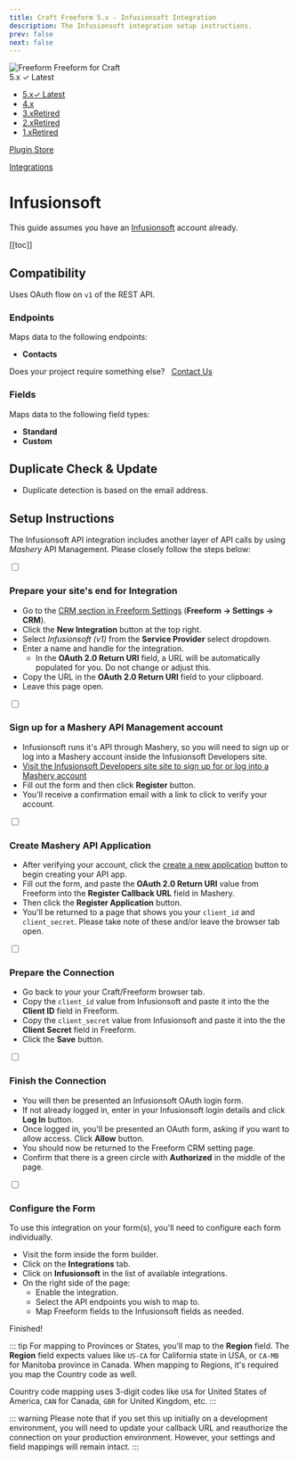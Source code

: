 ```yaml
---
title: Craft Freeform 5.x - Infusionsoft Integration
description: The Infusionsoft integration setup instructions.
prev: false
next: false
---
```


<meta property="og:image" content="https://docs.solspace.com/extras/social/craft/freeform/freeform.png" />

<div id="pr-heading">
    <img src="https://docs.solspace.com/extras/icons/products/freeform-icon.png" alt="Freeform" class="pr-image">
    <span class="pr-name">Freeform</span>
    <span class="pr-category">for Craft</span>
    <div class="pr-v-wrapper">
        <div class="pr-v">
            <span class="pr-v-v">5.x</span>
            <span class="pr-v-type pr-latest">✓ Latest</span>
            <span class="pr-v-arrow arrow down"></span>
        </div>
        <ul class="pr-v-list">
            <li><a href="/craft/freeform/v5/">5.x<span class="pr-v-type pr-latest">✓ Latest</span></a></li>
            <li><a href="/craft/freeform/v4/">4.x</a></li>
            <li><a href="/craft/freeform/v3/">3.x<span class="pr-v-type pr-retired">Retired</span></a></li>
            <li><a href="/craft/freeform/v2/">2.x<span class="pr-v-type pr-retired">Retired</span></a></li>
            <li><a href="/craft/freeform/v1/">1.x<span class="pr-v-type pr-retired">Retired</span></a></li>
        </ul>
    </div>
    <div class="pr-buy">
        <a href="https://plugins.craftcms.com/freeform" class="button button-blue"><span class="external-url">Plugin Store</span></a>
    </div>
</div>

<span class="page-section"><a href="/craft/freeform/v5/integrations/">Integrations</a></span>

# Infusionsoft <Badge type="pro" text="Pro" />

This guide assumes you have an [Infusionsoft](https://keap.com/infusionsoft) account already.


[[toc]]


## Compatibility

Uses OAuth flow on `v1` of the REST API.

### Endpoints
Maps data to the following endpoints:

- **Contacts**

Does your project require something else? &nbsp; <a href="/support/" class="button"><span>Contact Us</span></a>

### Fields
Maps data to the following field types:

- **Standard**
- **Custom**


## Duplicate Check & Update

- Duplicate detection is based on the email address.


## Setup Instructions
The Infusionsoft API integration includes another layer of API calls by using *Mashery* API Management. Please closely follow the steps below:

<div class="step">
<label for="step1"><input type="checkbox" class="step-check" id="step1">

### Prepare your site's end for Integration

</label>

- Go to the [CRM section in Freeform Settings](../configuration/settings/#crm) (**Freeform → Settings → CRM**).
- Click the **New Integration** button at the top right.
- Select *Infusionsoft (v1)* from the **Service Provider** select dropdown.
- Enter a name and handle for the integration.
    - In the **OAuth 2.0 Return URI** field, a URL will be automatically populated for you. Do not change or adjust this.
- Copy the URL in the **OAuth 2.0 Return URI** field to your clipboard.
- Leave this page open.

</div>

<div class="step">
<label for="step2"><input type="checkbox" class="step-check" id="step2">

### Sign up for a Mashery API Management account

</label>

- Infusionsoft runs it's API through Mashery, so you will need to sign up or log into a Mashery account inside the Infusionsoft Developers site.
- [Visit the Infusionsoft Developers site site to sign up for or log into a Mashery account](https://keys.developer.infusionsoft.com/apps/myapps)
- Fill out the form and then click **Register** button.
- You'll receive a confirmation email with a link to click to verify your account.

</div>

<div class="step">
<label for="step3"><input type="checkbox" class="step-check" id="step3">

### Create Mashery API Application

</label>

- After verifying your account, click the [create a new application](https://keys.developer.infusionsoft.com/apps/register) button to begin creating your API app.
- Fill out the form, and paste the **OAuth 2.0 Return URI** value from Freeform into the **Register Callback URL** field in Mashery.
- Then click the **Register Application** button.
- You'll be returned to a page that shows you your `client_id` and `client_secret`. Please take note of these and/or leave the browser tab open.

</div>

<div class="step">
<label for="step4"><input type="checkbox" class="step-check" id="step4">

### Prepare the Connection

</label>

- Go back to your your Craft/Freeform browser tab.
- Copy the `client_id` value from Infusionsoft and paste it into the the **Client ID** field in Freeform.
- Copy the `client_secret` value from Infusionsoft and paste it into the the **Client Secret** field in Freeform.
- Click the **Save** button.

</div>

<div class="step">
<label for="step5"><input type="checkbox" class="step-check" id="step5">

### Finish the Connection

</label>

- You will then be presented an Infusionsoft OAuth login form.
- If not already logged in, enter in your Infusionsoft login details and click **Log In** button.
- Once logged in, you'll be presented an OAuth form, asking if you want to allow access. Click **Allow** button.
- You should now be returned to the Freeform CRM setting page.
- Confirm that there is a green circle with **Authorized** in the middle of the page.

</div>

<div class="step">
<label for="step6"><input type="checkbox" class="step-check" id="step6">

### Configure the Form

</label>

To use this integration on your form(s), you'll need to configure each form individually.

- Visit the form inside the form builder.
- Click on the **Integrations** tab.
- Click on **Infusionsoft** in the list of available integrations.
- On the right side of the page:
    - Enable the integration.
    - Select the API endpoints you wish to map to.
    - Map Freeform fields to the Infusionsoft fields as needed.

</div>

<div class="step-finished">Finished!</div>

::: tip
For mapping to Provinces or States, you'll map to the **Region** field. The **Region** field expects values like `US-CA` for California state in USA, or `CA-MB` for Manitoba province in Canada. When mapping to Regions, it's required you map the Country code as well.

Country code mapping uses 3-digit codes like `USA` for United States of America, `CAN` for Canada, `GBR` for United Kingdom, etc.
:::

::: warning
Please note that if you set this up initially on a development environment, you will need to update your callback URL and reauthorize the connection on your production environment. However, your settings and field mappings will remain intact.
:::